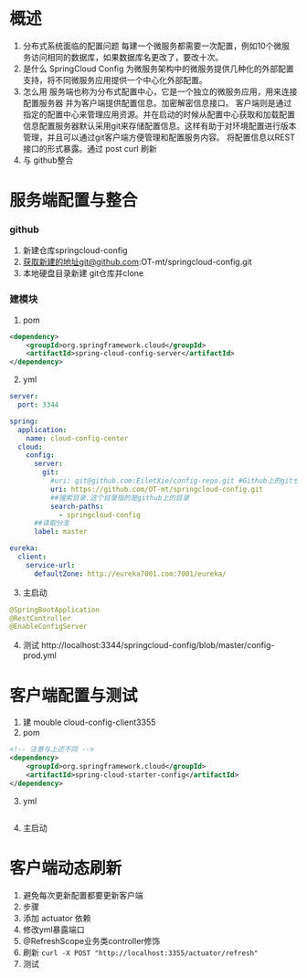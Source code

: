# 概述
1. 分布式系统面临的配置问题
每建一个微服务都需要一次配置，例如10个微服务访问相同的数据库，如果数据库名更改了，要改十次。
2. 是什么
SpringCloud Config 为微服务架构中的微服务提供几种化的外部配置支持，将不同微服务应用提供一个中心化外部配置。
3. 怎么用
服务端也称为分布式配置中心，它是一个独立的微服务应用，用来连接配置服务器 并为客户端提供配置信息。加密解密信息接口。
客户端则是通过指定的配置中心来管理应用资源。并在启动的时候从配置中心获取和加载配置信息配置服务器默认采用git来存储配置信息。这样有助于对环境配置进行版本管理，并且可以通过git客户端方便管理和配置服务内容。
将配置信息以REST接口的形式暴露。通过 post curl 刷新
4. 与 github整合
# 服务端配置与整合
### github
1. 新建仓库springcloud-config
2. 获取新建的地址git@github.com:OT-mt/springcloud-config.git
3. 本地硬盘目录新建 git仓库并clone
### 建模块
1. pom
```xml
<dependency>
    <groupId>org.springframework.cloud</groupId>
    <artifactId>spring-cloud-config-server</artifactId>
</dependency>
```
2. yml
```yml
server:
  port: 3344

spring:
  application:
    name: cloud-config-center
  cloud:
    config:
      server:
        git:
          #uri: git@github.com:EiletXie/config-repo.git #Github上的git仓库名字
          uri: https://github.com/OT-mt/springcloud-config.git
          ##搜索目录.这个目录指的是github上的目录
          search-paths:
            - springcloud-config
      ##读取分支
      label: master

eureka:
  client:
    service-url:
      defaultZone: http://eureka7001.com:7001/eureka/

```
3. 主启动
```java
@SpringBootApplication
@RestController
@EnableConfigServer
```
4. 测试
http://localhost:3344/springcloud-config/blob/master/config-prod.yml
# 客户端配置与测试
1. 建 mouble 
cloud-config-client3355
2. pom
```xml
<!-- 注意与上述不同 -->
<dependency>
    <groupId>org.springframework.cloud</groupId>
    <artifactId>spring-cloud-starter-config</artifactId>
</dependency>
```
3. yml
```yml
```
4. 主启动
# 客户端动态刷新
1. 避免每次更新配置都要更新客户端
2. 步骤
  1. 添加 actuator 依赖
  2. 修改yml暴露端口
  3. @RefreshScope业务类controller修饰
  4. 刷新
    ```
    curl -X POST "http://localhost:3355/actuator/refresh"
    ```
  5. 测试